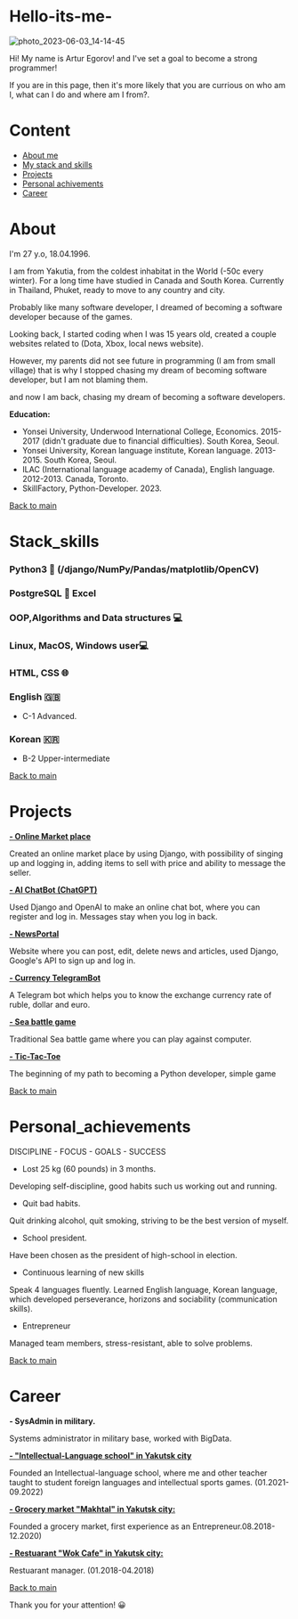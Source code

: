 # Hello-its-me-
![photo_2023-06-03_14-14-45](https://github.com/egorovarturxx/Hello-its-me-/assets/122422490/46418c02-1433-430f-bc55-707bee3ac8f4)

<p>
Hi! My name is Artur Egorov! and I've set a goal to become a strong programmer!
</p>

<p>
If you are in this page, then it's more likely that you are currious on who am I, what can I do and where am I from?.
</p>

# Content
- [About me](#about)
- [My stack and skills](#stack_skills)
- [Projects](#projects)
- [Personal achivements](#personal-achievements)
- [Career](#career)



# About
<p>I'm 27 y.o, 18.04.1996.</p>
<p>I am from Yakutia, from the coldest inhabitat in the World (-50c every winter).  For a long time have studied in Canada and South Korea. Currently in Thailand, Phuket, ready to move to any country and city.</p>
<p>Probably like many software developer, I dreamed of becoming a software developer because of the games.</p> 
<p>Looking back, I started coding when I was 15 years old, created a couple websites related to (Dota, Xbox, local news website).</p>
<p>However, my parents did not see future in programming (I am from small village) that is why I stopped chasing my dream of becoming software developer, but I am not blaming them.</p>
<p>and now I am back, chasing my dream of becoming a software developers.</p>

<div><b>Education:</b></div>

- Yonsei University, Underwood International College, Economics. 2015-2017 (didn't graduate due to financial difficulties). South Korea, Seoul.
- Yonsei University, Korean language institute, Korean language. 2013-2015. South Korea, Seoul.
- ILAC (International language academy of Canada), English language. 2012-2013. Canada, Toronto.
- SkillFactory, Python-Developer. 2023.

[Back to main](#content)


# Stack_skills

<h3>Python3 🐍 (/django/NumPy/Pandas/matplotlib/OpenCV)</h3>
   
<h3>PostgreSQL 🐘 Excel</h3>

<h3>OOP,Algorithms and Data structures 💻</h3>

<h3>Linux, MacOS, Windows user💻</h3>

<h3>HTML, CSS 🌐</h3>

<h3>English 🇬🇧</h3>

- C-1 Advanced.

<h3>Korean 🇰🇷</h3>

- B-2 Upper-intermediate
    
[Back to main](#content)

# Projects
<a href=https://github.com/egorovarturxx/MarketPlace/><b>- Online Market place</b></a>
<p>Created an online market place by using Django, with possibility of singing up and logging in, adding items to sell with price and ability to message the seller.</p>

<a href=https://github.com/egorovarturxx/AI_ChatBot/><b>- AI ChatBot (ChatGPT)</b></a>
 <p>Used Django and OpenAI to make an online chat bot, where you can register and log in. Messages stay when you log in back.</p>
 
<a href=https://github.com/egorovarturxx/NewsPortal-8.6/><b>- NewsPortal</b></a>
<p>Website where you can post, edit, delete news and articles, used Django, Google's API to sign up and log in.</p>

<a href=https://github.com/egorovarturxx/TelegramBot/><b>- Currency TelegramBot</b></a>
 <p>A Telegram bot which helps you to know the exchange currency rate of ruble, dollar and euro.</p>
 
 <a href=https://github.com/egorovarturxx/Sea-battle/><b>- Sea battle game</b></a>
 <p>Traditional Sea battle game where you can play against computer.</p>
 
 <a href=https://github.com/egorovarturxx/XO/><b>- Tic-Tac-Toe</b></a>
 <p>The beginning of my path to becoming a Python developer, simple game</p>

[Back to main](#content)

# Personal_achievements
DISCIPLINE - FOCUS - GOALS - SUCCESS

- Lost 25 kg (60 pounds) in 3 months.

Developing self-discipline, good habits such us working out and running.

- Quit bad habits.

Quit drinking alcohol, quit smoking, striving to be the best version of myself.

- School president.

Have been chosen as the president of high-school in election. 

- Continuous learning of new skills

Speak 4 languages fluently. Learned English language, Korean language, which developed perseverance, horizons and sociability (communication skills). 

- Entrepreneur

Managed team members, stress-resistant, able to solve problems.


[Back to main](#content)
 
 
# Career

<b>- SysAdmin in military.</b>
<p>
Systems administrator in military base, worked with BigData.  
</p>

<a href=https://www.instagram.com/ils_ykt/><b>- "Intellectual-Language school" in Yakutsk city</b></a>
<p>Founded an Intellectual-language school, where me and other teacher taught to student foreign languages and intellectual sports games.  (01.2021-09.2022) </p>

<a href=https://www.instagram.com/makhtalykt/><b>- Grocery market "Makhtal" in Yakutsk city:</b></a>
 <p>Founded a grocery market, first experience as an Entrepreneur.08.2018-12.2020)</p>
 

<a href=https://www.instagram.com/wokcafeykt/><b>- Restuarant "Wok Cafe" in Yakutsk city:</b></a>
 <p>Restuarant manager. (01.2018-04.2018)</p>
 

[Back to main](#content)

Thank you for your attention! 😀
